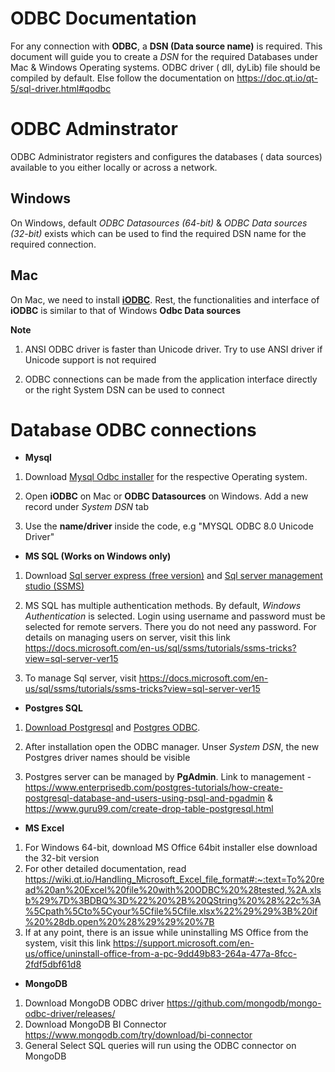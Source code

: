 # ODBC Documentation

For any connection with **ODBC**, a **DSN (Data source name)** is required. This document will guide you to create a _DSN_ for the required Databases under Mac & Windows Operating systems. ODBC driver ( dll, dyLib) file should be compiled by default. Else follow the documentation on https://doc.qt.io/qt-5/sql-driver.html#qodbc

# ODBC Adminstrator

ODBC Administrator registers and configures the databases ( data sources) available to you either locally or across a network.

## Windows

On Windows, default _ODBC Datasources (64-bit)_ & _ODBC Data sources (32-bit)_ exists which can be used to find the required DSN name for the required connection.

## Mac

On Mac, we need to install **[iODBC](http://www.iodbc.org/dataspace/doc/iodbc/wiki/iodbcWiki/WelcomeVisitors)**. Rest, the functionalities and interface of **iODBC** is similar to that of Windows **Odbc Data sources**

**Note**

1. ANSI ODBC driver is faster than Unicode driver. Try to use ANSI driver if Unicode support is not required

2. ODBC connections can be made from the application interface directly or the right System DSN can be used to connect

# Database ODBC connections

-   **Mysql**

1. Download [Mysql Odbc installer](https://dev.mysql.com/downloads/connector/odbc/5.3.html) for the respective Operating system.

2. Open **iODBC** on Mac or **ODBC Datasources** on Windows. Add a new record under _System DSN_ tab

3. Use the **name/driver** inside the code, e.g "MYSQL ODBC 8.0 Unicode Driver"


- **MS SQL (Works on Windows only)** 

1. Download [Sql server express (free version)](https://www.microsoft.com/en-in/sql-server/sql-server-downloads) and [Sql server management studio (SSMS)](https://docs.microsoft.com/en-us/sql/ssms/download-sql-server-management-studio-ssms?view=sql-server-ver15)

2. MS SQL has multiple authentication methods. By default, _Windows Authentication_ is selected. Login using username and password must be selected for remote servers. There you do not need any password. For details on managing users on server, visit this link https://docs.microsoft.com/en-us/sql/ssms/tutorials/ssms-tricks?view=sql-server-ver15

3. To manage Sql server, visit https://docs.microsoft.com/en-us/sql/ssms/tutorials/ssms-tricks?view=sql-server-ver15

- **Postgres SQL**

1. [Download Postgresql](https://www.postgresql.org/download) and [Postgres ODBC](https://www.postgresql.org/ftp/odbc/versions). 

2. After installation open the ODBC manager. Unser _System DSN_, the new Postgres driver names should be visible

3. Postgres server can be managed by **PgAdmin**. Link to management - https://www.enterprisedb.com/postgres-tutorials/how-create-postgresql-database-and-users-using-psql-and-pgadmin & https://www.guru99.com/create-drop-table-postgresql.html

- **MS Excel**

1. For Windows 64-bit, download MS Office 64bit installer else download the 32-bit version
2. For other detailed documentation, read https://wiki.qt.io/Handling_Microsoft_Excel_file_format#:~:text=To%20read%20an%20Excel%20file%20with%20ODBC%20%28tested,%2A.xlsb%29%7D%3BDBQ%3D%22%20%2B%20QString%20%28%22c%3A%5Cpath%5Cto%5Cyour%5Cfile%5Cfile.xlsx%22%29%29%3B%20if%20%28db.open%20%28%29%29%20%7B
3. If at any point, there is an issue while uninstalling MS Office from the system, visit this link https://support.microsoft.com/en-us/office/uninstall-office-from-a-pc-9dd49b83-264a-477a-8fcc-2fdf5dbf61d8

- **MongoDB**

1. Download MongoDB ODBC driver https://github.com/mongodb/mongo-odbc-driver/releases/
2. Download MongoDB BI Connector https://www.mongodb.com/try/download/bi-connector
3. General Select SQL queries will run using the ODBC connector on MongoDB